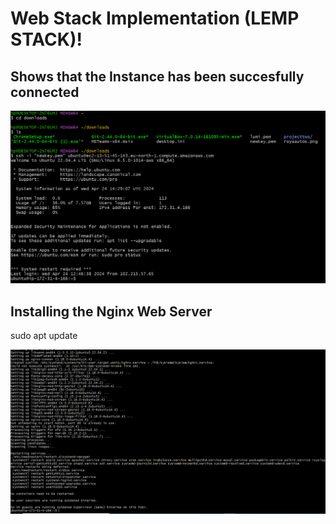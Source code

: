 # Web Stack Implementation (LEMP STACK)!

## Shows that the Instance has been succesfully connected

![1_load!](./img/1_load.png)

## Installing the Nginx Web Server
sudo apt update

![1_load!](./img/2_nginxinstall.png)
